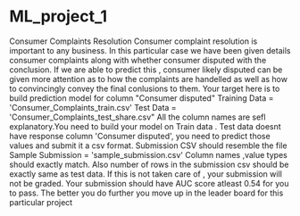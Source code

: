 # ML_project_1
Consumer Complaints Resolution
Consumer complaint resolution is important to any business. In this particular case we have been
given details consumer complaints along with whether consumer disputed with the conclusion. If
we are able to predict this , consumer likely disputed can be given more attention as to how the
complaints are handelled as well as how to convincingly convey the final conlusions to them.
Your target here is to build prediction model for column "Consumer disputed"
Training Data = 'Consumer_Complaints_train.csv'
Test Data = 'Consumer_Complaints_test_share.csv"
All the column names are sefl explanatory.You need to build your model on Train data . Test data
doesnt have response column 'Consumer disputed', you need to predict those values and submit
it a csv format. Submission CSV should resemble the file
Sample Submission = 'sample_submission.csv'
Column names ,value types should exactly match. Also number of rows in the submission csv
should be exactly same as test data. If this is not taken care of , your submission will not be
graded.
Your submission should have AUC score atleast 0.54 for you to pass. The better you do further
you move up in the leader board for this particular project
